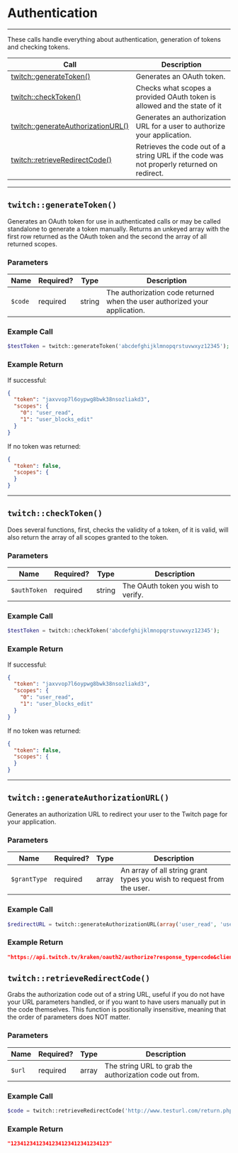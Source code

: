 # Authentication  

***  

These calls handle everything about authentication, generation of tokens and checking tokens.  

| Call | Description |
| ---- | ----------- |
| [twitch::generateToken()](https://github.com/IBurn36360/Twitch_Interface/blob/master/Modules/authentication.md#twitchgeneratetoken) | Generates an OAuth token. |
| [twitch::checkToken()](https://github.com/IBurn36360/Twitch_Interface/blob/master/Modules/authentication.md#twitchchecktoken) | Checks what scopes a provided OAuth token is allowed and the state of it |
| [twitch::generateAuthorizationURL()](https://github.com/IBurn36360/Twitch_Interface/blob/master/Modules/authentication.md#twitchgenerateauthorizationurl) | Generates an authorization URL for a user to authorize your application. |
| [twitch::retrieveRedirectCode()](https://github.com/IBurn36360/Twitch_Interface/blob/master/Modules/authentication.md#twitchretrieveredirectcode) | Retrieves the code out of a string URL if the code was not properly returned on redirect. |  

***  

## `twitch::generateToken()`  

Generates an OAuth token for use in authenticated calls or may be called standalone to generate a token manually. Returns an unkeyed array with the first row returned as the OAuth token and the second the array of all returned scopes. 

### Parameters  

<table>
    <thead>
        <tr>
            <th>Name</th>
            <th>Required?</th>
            <th width="50">Type</th>
            <th width=100%>Description</th>
        </tr>
    </thead>
    <tbody>
        <tr>
            <td><code>$code</code></td>
            <td>required</td>
            <td>string</td>
            <td>The authorization code returned when the user authorized your application.</td>
        </tr>
    </tbody>
</table>

### Example Call 

```php
$testToken = twitch::generateToken('abcdefghijklmnopqrstuvwxyz12345');
```

### Example Return

If successful:

```json
{
  "token": "jaxvvop7l6oypwg8bwk38nsozliakd3",
  "scopes": {
    "0": "user_read",
    "1": "user_blocks_edit"
  }
}
```

If no token was returned:
```json
{
  "token": false,
  "scopes": {
  }
}
```

***  

## `twitch::checkToken()`  

Does several functions, first, checks the validity of a token, of it is valid, will also return the array of all scopes granted to the token.  

### Parameters  

<table>
    <thead>
        <tr>
            <th>Name</th>
            <th>Required?</th>
            <th width="50">Type</th>
            <th width=100%>Description</th>
        </tr>
    </thead>
    <tbody>
        <tr>
            <td><code>$authToken</code></td>
            <td>required</td>
            <td>string</td>
            <td>The OAuth token you wish to verify.</td>
        </tr>
    </tbody>
</table>

### Example Call 

```php
$testToken = twitch::checkToken('abcdefghijklmnopqrstuvwxyz12345');
```

### Example Return

If successful:

```json
{
  "token": "jaxvvop7l6oypwg8bwk38nsozliakd3",
  "scopes": {
    "0": "user_read",
    "1": "user_blocks_edit"
  }
}
```

If no token was returned:
```json
{
  "token": false,
  "scopes": {
  }
}
```

***  

## `twitch::generateAuthorizationURL()`  

Generates an authorization URL to redirect your user to the Twitch page for your application.

### Parameters  

<table>
    <thead>
        <tr>
            <th>Name</th>
            <th>Required?</th>
            <th width="50">Type</th>
            <th width=100%>Description</th>
        </tr>
    </thead>
    <tbody>
        <tr>
            <td><code>$grantType</code></td>
            <td>required</td>
            <td>array</td>
            <td>An array of all string grant types you wish to request from the user.</td>
        </tr>
    </tbody>
</table>

### Example Call  

```php
$redirectURL = twitch::generateAuthorizationURL(array('user_read', 'user_blocks_edit'));
```

### Example Return

```json
"https://api.twitch.tv/kraken/oauth2/authorize?response_type=code&client_id=1234123412341234123412341234123&redirect_uri=http://www.testurl.com/return.php&scope=user_read+user_blocks_edit"
```

## `twitch::retrieveRedirectCode()`  

Grabs the authorization code out of a string URL, useful if you do not have your URL parameters handled, or if you want to have users manually put in the code themselves.  This function is positionally insensitive, meaning that the order of parameters does NOT matter.

### Parameters  

<table>
    <thead>
        <tr>
            <th>Name</th>
            <th>Required?</th>
            <th width="50">Type</th>
            <th width=100%>Description</th>
        </tr>
    </thead>
    <tbody>
        <tr>
            <td><code>$url</code></td>
            <td>required</td>
            <td>array</td>
            <td>The string URL to grab the authorization code out from.</td>
        </tr>
    </tbody>
</table>

### Example Call  

```php
$code = twitch::retrieveRedirectCode('http://www.testurl.com/return.php?client_id=1234123412341234123412341234123&redirect_uri=http://www.testurl.com/return.php&scope=user_read+user_blocks_edit?code=1234123412341234123412341234123');
```

### Example Return

```json
"1234123412341234123412341234123"
```
